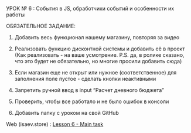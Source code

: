 УРОК № 6 : События в JS, обработчики событий и особенности их работы

ОБЯЗАТЕЛЬНОЕ ЗАДАНИЕ:

1) Добавить весь функционал нашему магазину, повторяя за видео

2) Реализовать функцию дисконтной системы и добавить её в проект (Как реализовать -  на ваше усмотрение. P.S. да, в ролике сказано, что это будет не обязательно, но многие просили добавить сюда)

3) Если магазин еще не открыт или нужное (соответственное) для заполнения поле пустое - сделать кнопки неактивными

4) Запретить ручной ввод в input “Расчет дневного бюджета”

5) Проверить, чтобы все работало и не было ошибок в консоли


6) Добавить папку с уроком на свой GitHub

Web (isaev.store) : <a href=http://isaev.store/www/Glo_JavaScript3.0/lesson-06/> Lesson 6 - Main task </a>
